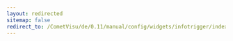 ```yaml
---
layout: redirected
sitemap: false
redirect_to: /CometVisu/de/0.11/manual/config/widgets/infotrigger/index.html
---
```


